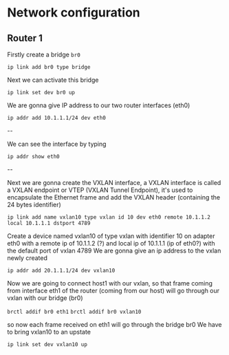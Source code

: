 # Network configuration

## Router 1

Firstly create a bridge `br0` 

```ip link add br0 type bridge```

Next we can activate this bridge

```ip link set dev br0 up```

We are gonna give IP address to our two router interfaces (eth0)

```ip addr add 10.1.1.1/24 dev eth0```

--

We can see the interface by typing

```ip addr show eth0```

--

Next we are gonna create the VXLAN interface, a VXLAN interface is called a VXLAN endpoint or VTEP (VXLAN Tunnel Endpoint), it's used to encapsulate the Ethernet frame and add the VXLAN header (containing the 24 bytes identifier)

```ip link add name vxlan10 type vxlan id 10 dev eth0 remote 10.1.1.2 local 10.1.1.1 dstport 4789```

Create a device named vxlan10 of type vxlan with identifier 10 on adapter eth0 with a remote ip of 10.1.1.2 (?) and local ip of 10.1.1.1 (ip of eth0?) with the default port of vxlan 4789
We are gonna give an ip address to the vxlan newly created

```ip addr add 20.1.1.1/24 dev vxlan10```

Now we are going to connect host1 with our vxlan, so that frame coming from interface eth1 of the router (coming from our host) will go through our vxlan with our bridge (br0)

```brctl addif br0 eth1```
```brctl addif br0 vxlan10```

so now each frame received on eth1 will go through the bridge br0
We have to bring vxlan10 to an upstate

```ip link set dev vxlan10 up```
